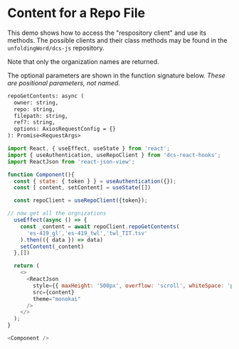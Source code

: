 # Content for a Repo File

This demo shows how to access the "respository client" and use its
methods. The possible clients and their class methods may be found
in the `unfoldingWord/dcs-js` repository.

Note that only the organization names are returned.

The optional parameters are shown in the function signature below.
*These are positional parameters, not named.* 

```txt
repoGetContents: async (
  owner: string, 
  repo: string, 
  filepath: string, 
  ref?: string, 
  options: AxiosRequestConfig = {}
): Promise<RequestArgs> 
```

```js
import React, { useEffect, useState } from 'react';
import { useAuthentication, useRepoClient } from 'dcs-react-hooks';
import ReactJson from 'react-json-view';

function Component(){
  const { state: { token } } = useAuthentication({});
  const [ content, setContent] = useState([])

  const repoClient = useRepoClient({token});

// now get all the orgnizations
  useEffect(async () => {
    const _content = await repoClient.repoGetContents(
      'es-419_gl','es-419_twl','twl_TIT.tsv'
    ).then(({ data }) => data)
    setContent(_content)
  },[])

  return (
    <>
      <ReactJson
        style={{ maxHeight: '500px', overflow: 'scroll', whiteSpace: 'pre' }}
        src={content}
        theme="monokai"
      />
    </>
  );
}

<Component />
```
